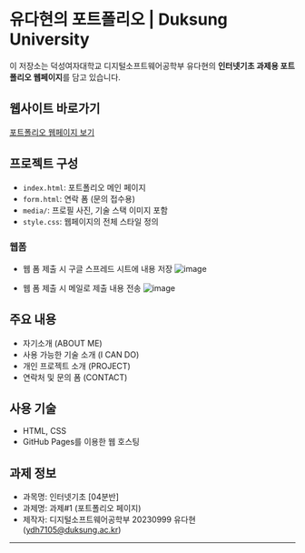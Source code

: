 # 유다현의 포트폴리오 | Duksung University
  
이 저장소는 덕성여자대학교 디지털소프트웨어공학부 유다현의 **인터넷기초 과제용 포트폴리오 웹페이지**를 담고 있습니다.

##  웹사이트 바로가기
 [포트폴리오 웹페이지 보기](https://idiothost.github.io/profile/)

##  프로젝트 구성
- `index.html`: 포트폴리오 메인 페이지
- `form.html`: 연락 폼 (문의 접수용)
- `media/`: 프로필 사진, 기술 스택 이미지 포함
- `style.css`: 웹페이지의 전체 스타일 정의

###  웹폼
- 웹 폼 제출 시 구글 스프레드 시트에 내용 저장
![image](https://github.com/user-attachments/assets/1d85483b-c1ec-485e-831c-2ad0356056dd)

- 웹 폼 제출 시 메일로 제출 내용 전송
  ![image](https://github.com/user-attachments/assets/761b6bef-d2fd-4591-87ee-36a12ed8e0b9)


##  주요 내용
- 자기소개 (ABOUT ME)
- 사용 가능한 기술 소개 (I CAN DO)
- 개인 프로젝트 소개 (PROJECT)
- 연락처 및 문의 폼 (CONTACT)

##  사용 기술
- HTML, CSS
- GitHub Pages를 이용한 웹 호스팅

##  과제 정보
- 과목명: 인터넷기초 [04분반]
- 과제명: 과제#1 (포트폴리오 페이지)
- 제작자: 디지털소프트웨어공학부 20230999 유다현 (ydh7105@duksung.ac.kr)

---
